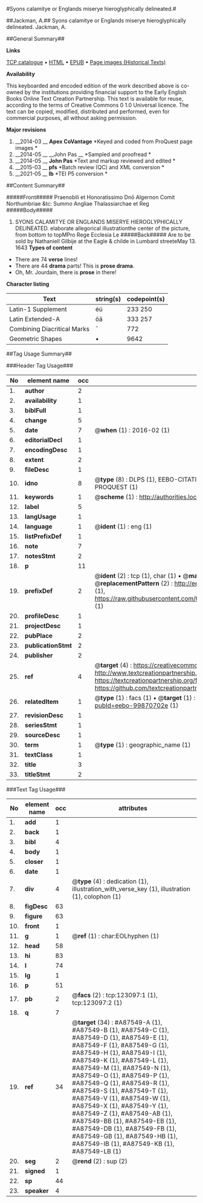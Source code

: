 #Syons calamitye or Englands miserye hieroglyphically delineated.#

##Jackman, A.##
Syons calamitye or Englands miserye hieroglyphically delineated.
Jackman, A.

##General Summary##

**Links**

[TCP catalogue](http://www.ota.ox.ac.uk/tcp/)  • 
[HTML](http://tei.it.ox.ac.uk/tcp/Texts-HTML/free/A87/A87549.html)  • 
[EPUB](http://tei.it.ox.ac.uk/tcp/Texts-EPUB/free/A87/A87549.epub) • 
[Page images (Historical Texts)](https://historicaltexts.jisc.ac.uk/eebo-99870702e)

**Availability**

This keyboarded and encoded edition of the work described above is co-owned by the
    institutions providing financial support to the Early English Books Online Text Creation
    Partnership. This text is available for reuse, according to the terms of  Creative Commons 0 1.0 Universal
    licence. The text can be copied, modified, distributed and performed, even for commercial
    purposes, all without asking permission.

**Major revisions**

1. __2014-03 __ __Apex CoVantage__ *Keyed and coded from ProQuest page images *
1. __2014-05 __ __John Pas __ *Sampled and proofread *
1. __2014-05 __ __John Pas__ *Text and markup reviewed and edited *
1. __2015-03 __ __pfs__ *Batch review (QC) and XML conversion *
1. __2021-05 __ __lb__ *TEI P5 conversion *

##Content Summary##

#####Front#####
Praenobili et Honoratissimo Dnō Algernon Comit Northumbriae &tc: Summo Angliae Thalassiarchae et Reg
#####Body#####

1. SYONS CALAMITYE OR ENGLANDS MISERYE HIEROGLYPHICALLY DELINEATED.
elaborate allegorical illustrationthe center of the picture, from bottom to topMPro Rege Ecclesia Le
#####Back#####
Are to be sold by Nathaniell Gilbije at the Eagle & childe in Lumbard streeteMay 13. 1643
**Types of content**

  * There are 74 **verse** lines!
  * There are 44 **drama** parts! This is **prose drama**.
  * Oh, Mr. Jourdain, there is **prose** in there!

**Character listing**


|Text|string(s)|codepoint(s)|
|---|---|---|
|Latin-1 Supplement|éú|233 250|
|Latin Extended-A|ōā|333 257|
|Combining             Diacritical Marks|̄|772|
|Geometric Shapes|▪|9642|

##Tag Usage Summary##

###Header Tag Usage###

|No|element name|occ|attributes|
|---|---|---|---|
|1.|__author__|2||
|2.|__availability__|1||
|3.|__biblFull__|1||
|4.|__change__|5||
|5.|__date__|7| @__when__ (1) : 2016-02 (1)|
|6.|__editorialDecl__|1||
|7.|__encodingDesc__|1||
|8.|__extent__|2||
|9.|__fileDesc__|1||
|10.|__idno__|8| @__type__ (8) : DLPS (1), EEBO-CITATION (1), VID (1), EEBO-PROQUEST (1), STC (3), PROQUEST (1)|
|11.|__keywords__|1| @__scheme__ (1) : http://authorities.loc.gov/ (1)|
|12.|__label__|5||
|13.|__langUsage__|1||
|14.|__language__|1| @__ident__ (1) : eng (1)|
|15.|__listPrefixDef__|1||
|16.|__note__|7||
|17.|__notesStmt__|2||
|18.|__p__|11||
|19.|__prefixDef__|2| @__ident__ (2) : tcp (1), char (1)  •  @__matchPattern__ (2) : ([0-9\-]+):([0-9IVX]+) (1), (.+) (1)  •  @__replacementPattern__ (2) : http://eebo.chadwyck.com/downloadtiff?vid=$1&page=$2 (1), https://raw.githubusercontent.com/textcreationpartnership/Texts/master/tcpchars.xml#$1 (1)|
|20.|__profileDesc__|1||
|21.|__projectDesc__|1||
|22.|__pubPlace__|2||
|23.|__publicationStmt__|2||
|24.|__publisher__|2||
|25.|__ref__|4| @__target__ (4) : https://creativecommons.org/publicdomain/zero/1.0/ (1), http://www.textcreationpartnership.org/docs/. (1), https://textcreationpartnership.org/faq/#faq05 (1), https://github.com/textcreationpartnership (1)|
|26.|__relatedItem__|1| @__type__ (1) : facs (1)  •  @__target__ (1) : https://data.historicaltexts.jisc.ac.uk/view?pubId=eebo-99870702e (1)|
|27.|__revisionDesc__|1||
|28.|__seriesStmt__|1||
|29.|__sourceDesc__|1||
|30.|__term__|1| @__type__ (1) : geographic_name (1)|
|31.|__textClass__|1||
|32.|__title__|3||
|33.|__titleStmt__|2||


###Text Tag Usage###

|No|element name|occ|attributes|
|---|---|---|---|
|1.|__add__|1||
|2.|__back__|1||
|3.|__bibl__|4||
|4.|__body__|1||
|5.|__closer__|1||
|6.|__date__|1||
|7.|__div__|4| @__type__ (4) : dedication (1), illustration_with_verse_key (1), illustration (1), colophon (1)|
|8.|__figDesc__|63||
|9.|__figure__|63||
|10.|__front__|1||
|11.|__g__|1| @__ref__ (1) : char:EOLhyphen (1)|
|12.|__head__|58||
|13.|__hi__|83||
|14.|__l__|74||
|15.|__lg__|1||
|16.|__p__|51||
|17.|__pb__|2| @__facs__ (2) : tcp:123097:1 (1), tcp:123097:2 (1)|
|18.|__q__|7||
|19.|__ref__|34| @__target__ (34) : #A87549-A (1), #A87549-B (1), #A87549-C (1), #A87549-D (1), #A87549-E (1), #A87549-F (1), #A87549-G (1), #A87549-H (1), #A87549-I (1), #A87549-K (1), #A87549-L (1), #A87549-M (1), #A87549-N (1), #A87549-O (1), #A87549-P (1), #A87549-Q (1), #A87549-R (1), #A87549-S (1), #A87549-T (1), #A87549-V (1), #A87549-W (1), #A87549-X (1), #A87549-Y (1), #A87549-Z (1), #A87549-AB (1), #A87549-BB (1), #A87549-EB (1), #A87549-DB (1), #A87549-FB (1), #A87549-GB (1), #A87549-HB (1), #A87549-IB (1), #A87549-KB (1), #A87549-LB (1)|
|20.|__seg__|2| @__rend__ (2) : sup (2)|
|21.|__signed__|1||
|22.|__sp__|44||
|23.|__speaker__|4||
